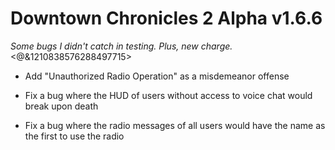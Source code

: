 # Downtown Chronicles 2 Alpha v1.6.6
*Some bugs I didn't catch in testing. Plus, new charge.*
<@&1210838576288497715>

* Add "Unauthorized Radio Operation" as a misdemeanor offense

* Fix a bug where the HUD of users without access to voice chat would break upon death
* Fix a bug where the radio messages of all users would have the name as the first to use the radio